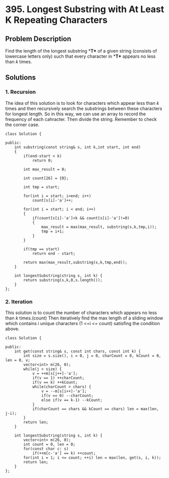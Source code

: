 # 395. Longest Substring with At Least K Repeating Characters

## Problem Description

Find the length of the longest substring ***T\*** of a given string (consists of lowercase letters only) such that every character in ***T\*** appears no less than *k* times.



## Solutions

### 1. Recursion

The idea of this solution is to look for characters which appear less than *k* times and then recursively search the substrings between these characters for longest length. So in this way, we can use an array to record the frequency of each cahracter. Then divide the string. Remember to check the corner case. 

```
class Solution {
    
public:
    int substring(const string& s, int k,int start, int end)
    {
        if(end-start < k)
            return 0;
        
        int max_result = 0;
        
        int count[26] = {0};
        
        int tmp = start;
        
        for(int i = start; i<end; i++)
            count[s[i]-'a']++;
        
        for(int i = start; i < end; i++)
        {
            if(count[s[i]-'a']<k && count[s[i]-'a']!=0)
            {
                max_result = max(max_result, substring(s,k,tmp,i));
                tmp = i+1;      
            }
        }
        
        if(tmp == start)
            return end - start;
        
        return max(max_result,substring(s,k,tmp,end));
    }
    
    int longestSubstring(string s, int k) {
        return substring(s,k,0,s.length());
    }
};
```

### 2. Iteration

This solution is to count the number of characters which appears no less than *k* times.(count) Then iteratively find the max length of a sliding window which contains i unique characters (1 <=i <= count) satisfing the condition above.

```
class Solution {
    
public:
    int get(const string& s, const int chars, const int k) {
        int size = s.size(), i = 0, j = 0, charCount = 0, kCount = 0, len = 0, v;
        vector<int> m(26, 0);
        while(j < size) {
            v = ++m[s[j++]-'a'];
            if(v == 1) ++charCount;
            if(v == k) ++kCount;
            while(charCount > chars) {
                v = --m[s[i++]-'a'];
                if(v == 0) --charCount;
                else if(v == k-1) --kCount;
            }
            if(charCount == chars && kCount == chars) len = max(len, j-i);
        }
        return len;
    }
    
    int longestSubstring(string s, int k) {
        vector<int> m(26, 0);
        int count = 0, len = 0;
        for(const char c: s)
            if(++m[c-'a'] == k) ++count;
        for(int i = 1; i <= count; ++i) len = max(len, get(s, i, k));
        return len;
    }
};
```



